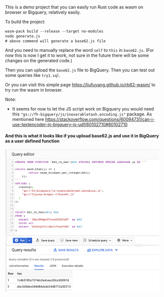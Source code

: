 This is a demo project that you can easily run Rust code as wasm on browser or Bigquery, 
relatively easily.

To build the project:
```
wasm-pack build --release --target no-modules
node generate.js 
# above commend will generate a base62.js file
```

And you need to manually replace the word `self` to `this` in `base62.js`.
(For now this is now I get it to work, not sure in the future there will be some 
changes on the generated code.)

Then you can upload the `base62.js` file to BigQuery. Then you can test out some queries
like `try1.sql`.

Or you can visit this simple page https://liufuyang.github.io/rb62-wasm/ to try run the wasm in browser.

Note:
* It seems for now to let the JS script work on Bigquery you would need 
this `"gs://fh-bigquery/js/inexorabletash.encoding.js"` package. As mentioned here
https://stackoverflow.com/questions/60094731/can-i-use-textencoder-in-bigquery-js-udf/60102710#60102710

<h4>And this is what it looks like if you upload base62.js and use it in BigQuery as a user defined function</h4>
<div>
    <img src="bq_demo.png" alt="Bigquery Demo">
</div>
